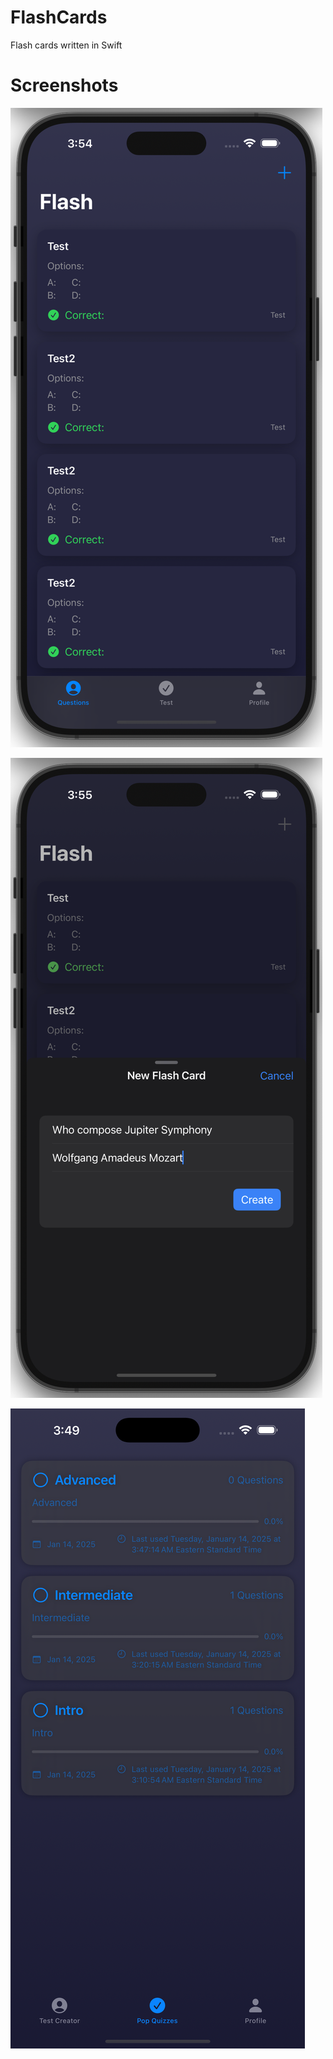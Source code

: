 # FlashCards
Flash cards written in Swift

# Screenshots


![Screenshot 1](https://github.com/codelabspro/Flash/blob/main/screenshots/screenshot_1.png?raw=true)

![Screenshot 2](https://github.com/codelabspro/Flash/blob/main/screenshots/screenshot_2.png?raw=true)

![Screenshot 3](https://github.com/codelabspro/Flash/blob/main/screenshots/screenshot_3.png?raw=true)
